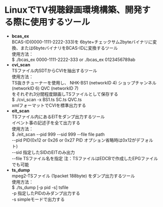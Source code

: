 # LinuxでTV視聴録画環境構築、開発する際に使用するツール

-  **bcas_ex**  
   BCAS-ID(0000-1111-2222-333)を 6byte+チェックサム2byteバイナリに変換、または6byteバイナリをBCAS-IDに変換するツール  
   使用方法：  
   $ ./bcas_ex 0000-1111-2222-333  or ./bcas_ex 0123456789ab
-  **cvi_scan**  
  TSファイル内SDTからCVIを抽出するツール  
  使用方法：  
  TS抜きチューナーを使用し、 NHK-BS1 (networkID 4) ショップチャンネル (networkID 6) QVC (networkID 7)  
  をそれぞれ3分間程度録画しTSファイルとして保存する  
  $ ./cvi_scan -x BS1.ts SC.ts QVC.ts  
  xmlフォーマットでCVIを標準出力する  
-  **eit_scan**  
  TSファイル内にあるEITをダンプ出力するツール  
  イベント事の記述子を全て出力する  
  使用方法：  
  $ ./eit_scan --pid 999 --sid 999 --file file path  
      \--pid   PID(0x12 or 0x26 or 0x27 PID オプション省略時は0x12がデフォルト)  
      \--sid   指定したSIDのEITのみ出力  
      \--file  TSファイル名を指定
  注：TSファイルはEDCBで作成したEPGファイルでも可能
-  **ts_dump**  
  mpeg2-TSファイル (1packet 188byte) をダンプ出力するツール  
  使用方法：  
  $ ./ts_dump [-p pid -s] tsfile  
      \-p  指定したPIDのみダンプ出力する  
      \-s  simpleモードで出力する  

  
